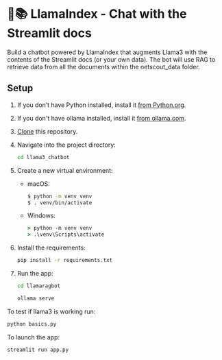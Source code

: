 # 🦙📚 LlamaIndex - Chat with the Streamlit docs

Build a chatbot powered by LlamaIndex that augments Llama3 with the contents of the Streamlit docs (or your own data). The bot will use RAG to retrieve data from all the documents within the netscout_data folder.

## Setup

1. If you don’t have Python installed, install it [from Python.org](https://www.python.org/downloads/).

2. If you don't have ollama installed, install it [from ollama.com](https://ollama.com/).

3. [Clone](https://docs.github.com/en/repositories/creating-and-managing-repositories/cloning-a-repository) this repository.

4. Navigate into the project directory:

   ```cmd
   cd llama3_chatbot
   ```

5. Create a new virtual environment:

   - macOS:

     ```bash
     $ python -m venv venv
     $ . venv/bin/activate
     ```

   - Windows:
     ```cmd
     > python -m venv venv
     > .\venv\Scripts\activate
     ```

6. Install the requirements:

   ```cmd
   pip install -r requirements.txt
   ```

7. Run the app:

   ```cmd
   cd llamaragbot
   ```
   ```cmd
   ollama serve
   ```

To test if llama3 is working run:
   ```cmd
   python basics.py
   ```

To launch the app:
   ```cmd
   streamlit run app.py
   ```
